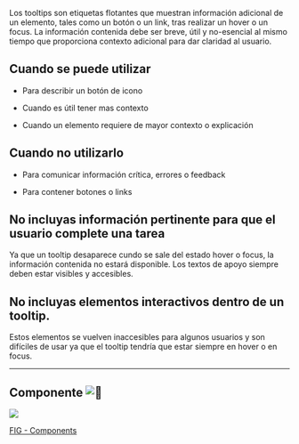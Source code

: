 Los tooltips son etiquetas flotantes que muestran información adicional de un elemento, tales como un botón o un link, tras realizar un hover o un focus. La información contenida debe ser breve, útil y no-esencial al mismo tiempo que proporciona contexto adicional para dar claridad al usuario. 

## Cuando se puede utilizar

-   Para describir un botón de icono
    
-   Cuando es útil tener mas contexto
    
-   Cuando un elemento requiere de mayor contexto o explicación
    

## Cuando no utilizarlo

-   Para comunicar información crítica, errores o feedback
    
-   Para contener botones o links
    

## No incluyas información pertinente para que el usuario complete una tarea

Ya que un tooltip desaparece cundo se sale del estado hover o focus, la información contenida no estará disponible. Los textos de apoyo siempre deben estar visibles y accesibles.

## No incluyas elementos interactivos dentro de un tooltip. 

Estos elementos se vuelven inaccesibles para algunos usuarios y son difíciles de usar ya que el tooltip tendría que estar siempre en hover o en focus.

---

## Componente ![:link:](https://pf-emoji-service--cdn.us-east-1.prod.public.atl-paas.net/standard/caa27a19-fc09-4452-b2b4-a301552fd69c/64x64/1f517.png)

![](https://static.figma.com/uploads/b6df2735e4cb368306acf5480b50f96e69f96099)

[FIG - Components](https://www.figma.com/file/adTpzuue9VJyGt5D6bb45F/FIG---Components?node-id=2399%3A2643)